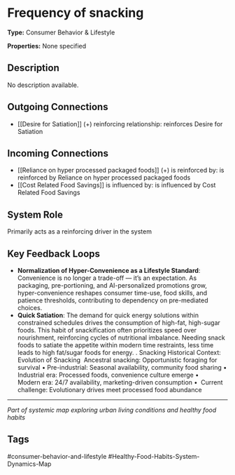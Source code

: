 # Frequency of snacking

**Type:** Consumer Behavior & Lifestyle

**Properties:** None specified

## Description
No description available.

## Outgoing Connections
- [[Desire for Satiation]] (+) reinforcing relationship: reinforces Desire for Satiation

## Incoming Connections
- [[Reliance on hyper processed packaged foods]] (+) is reinforced by: is reinforced by Reliance on hyper processed packaged foods
- [[Cost Related Food Savings]] is influenced by: is influenced by Cost Related Food Savings

## System Role
Primarily acts as a reinforcing driver in the system

## Key Feedback Loops
- **Normalization of Hyper-Convenience as a Lifestyle Standard**: Convenience is no longer a trade-off — it’s an expectation. As packaging, pre-portioning, and AI-personalized promotions grow, hyper-convenience reshapes consumer time-use, food skills, and patience thresholds, contributing to dependency on pre-mediated choices.
- **Quick Satiation**: The demand for quick energy solutions within constrained schedules drives the consumption of high-fat, high-sugar foods. This habit of snackification often prioritizes speed over nourishment, reinforcing cycles of nutritional imbalance. Needing snack foods to satiate the appetite within modern time restraints, less time leads to high fat/sugar foods for energy. 
.
Snacking Historical Context: Evolution of Snacking 
⁠Ancestral snacking: Opportunistic foraging for survival •⁠ 
Pre-industrial: Seasonal availability, community food sharing •⁠  
⁠Industrial era: Processed foods, convenience culture emerge •⁠  
⁠Modern era: 24/7 availability, marketing-driven consumption •⁠  ⁠
Current challenge: Evolutionary drives meet processed food abundance

---
*Part of systemic map exploring urban living conditions and healthy food habits*

## Tags
#consumer-behavior-and-lifestyle #Healthy-Food-Habits-System-Dynamics-Map
